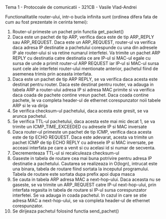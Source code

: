 Tema 1 - Protocoale de comunicatii - 321CB - Vasile Vlad-Andrei

Functionalitatile router-ului, intr-o bucla infinita sunt (ordinea difera
fata de cum au fost prezentate in cerinta temei):
1. Router-ul primeste un pachet prin functia get_packet()
2. Daca este un pachet de tip ARP, verifica daca este de tip ARP_REPLY sau
ARP_REQUEST. Daca este un ARP_REQUEST, router-ul va verifica daca adresa IP
destinatie a pachetului corespunde cu una din adresele IP ale router-ului si
va retine numarul interfetei. Va trimite un pachet ARP REPLY cu destinatia
catre destinatia ce are IP-ul si MAC-ul egale cu sursa de unde a primit
router-ul ARP REQUEST iar IP-ul si MAC-ul sursa sunt cele ale interfetei
router-ului mentionate anterior, pachetul fiind de asemenea trimis prin
aceasta interfata.
3. Daca este un pachet de tip ARP REPLY, se va verifica daca acesta este
destinat pentru router. Daca este destinat pentru router, va adauga in
tabela ARP a router-ului adresa IP si adresa MAC primite si va verifica 
daca coada de pachete contine vreun pachet. Daca coada contine pachete,
le va completa header-ul de ethernet corespunzator noii tabele ARP si 
le va dirija
4. Se verifica checksum-ul pachetului, daca acesta este gresit, se va arunca
pachetul.
5. Se verifica TTL-ul pachetului, daca acesta este mai mic decat 1, se va
trimite un ICMP_TIME_EXCEEDED cu adresele IP si MAC inversate
6. Daca router-ul primeste un pachet de tip ICMP, verifica daca acesta
este de tip ECHO REQUEST. Daca este adevarat, acesta va trimite un 
pachet ICMP de tip ECHO REPLY cu adresele IP si MAC inversate, pe acceasi
interfata pe care a venit si cu acelasi id si numar de secventa.
7. Decrementeaza TTL-ul si recalculeaza checksum-ul
8. Gaseste in tabela de routare cea mai buna potrivire pentru adresa IP
destinatie a pachetului. Cautarea se realizeaza in O(logn), intrucat este
una binara, tabela de routare fiind sortata la inceputul programului.
Tabela de routare este sortata dupa prefix apoi dupa masca
9. Se cauta in tabela ARP adresa MAC a next-hop-ului. Daca aceasta nu se
gaseste, se va trimite un ARP_REQUEST catre IP-ul next-hop-ului, prin 
interfata regasita in tabela de routare si IP-ul sursa corespunzator
interfetei. Se va adauga in coada pachetul.
In cazul in care se stie adresa MAC a next-hop-ului, se va completa
header-ul de ethernet corespunzator.
10. Se dirijeaza pachetul folosind functia send_pachet()